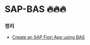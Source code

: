 # SAP-BAS 🔥🔥🔥
### 정리
- [Create an SAP Fiori App using BAS](https://www.notion.so/Create-an-SAP-Fiori-App-using-BAS-1f734f80ea1d41a199208b864e8f9d3c)

